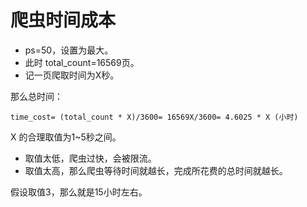 # 爬虫时间成本

- ps=50，设置为最大。
- 此时 total_count=16569页。 
- 记一页爬取时间为X秒。

那么总时间：
```
time_cost= (total_count * X)/3600= 16569X/3600= 4.6025 * X (小时)
```
X 的合理取值为1~5秒之间。
- 取值太低，爬虫过快，会被限流。
- 取值太高，那么爬虫等待时间就越长，完成所花费的总时间就越长。

假设取值3，那么就是15小时左右。